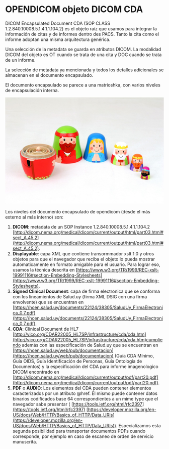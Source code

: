 # OPENDICOM objeto DICOM CDA

DICOM Encapsulated Document CDA (SOP CLASS 1.2.840.10008.5.1.4.1.1.104.2) es el objeto raíz que usamos para integrar la información de citas y de informes dentro des PACS. Tanto la cita como el informe adoptan una misma arquitectura genérica.

Una selección de la metadata se guarda en atributos DICOM. La modalidad DICOM del objeto es OT cuando se trata de una cita y DOC cuando se trata de un informe.

La selección de metadata ya mencionada y todos los detalles adicionales se almacenan en el documento encapsulado.

El documento encapsulado se parece a una matrioshka, con varios niveles de encapsulación interna.

![matrioska](wooden-bethlehem-matrioska.jpg)

Los niveles del documento encapsulado de opendicom (desde el más externo al más interno) son:


1. **DICOM**: metadata de un SOP Instance 1.2.840.10008.5.1.4.1.1.104.2 
[http://dicom.nema.org/medical/dicom/current/output/html/part03.html#sect_A.45.2](http://dicom.nema.org/medical/dicom/current/output/html/part03.html#sect_A.45.2).
1. **Displayable**: capa XML que contiene transormmador xslt 1.0 y otros objetos para que el navegador que reciba el objeto lo pueda mostrar automaticamente en formato amigable para el usuario. Para lograr eso, usamos la técnica descrita en 
[https://www.w3.org/TR/1999/REC-xslt-19991116#section-Embedding-Stylesheets](https://www.w3.org/TR/1999/REC-xslt-19991116#section-Embedding-Stylesheets).
1. **Signed Clinical Document**: capa de firma electronica que se conforma con los lineamientos de Salud.uy (firma XML DSIG con una firma envolvente) que se encuentran en 
[https://hcen.salud.uy/documents/22124/38305/SaludUy_FirmaElectronica_0.7.pdf](https://hcen.salud.uy/documents/22124/38305/SaludUy_FirmaElectronica_0.7.pdf).
1. **CDA**: Clinical Document de HL7 
[http://vico.org/CDAR22005_HL7SP/infrastructure/cda/cda.htm](http://vico.org/CDAR22005_HL7SP/infrastructure/cda/cda.htm)cumpliendo además con las especificación de Salud.uy que se encuentran en 
[https://hcen.salud.uy/web/pub/documentacion](https://hcen.salud.uy/web/pub/documentacion) (Guía CDA Mínimo, Guía OIDS, Guía Identificación de Personas, Guía Ontología de Documentos) y la especificación del CDA para informe imagenologico DICOM encontrado en 
[http://dicom.nema.org/medical/dicom/current/output/pdf/part20.pdf](http://dicom.nema.org/medical/dicom/current/output/pdf/part20.pdf).
1. **PDF** o **AUDIO**: Los elementos <text> del CDA pueden contener elementos <LinkHtml> caracterizados por un atributo @href. El mismo puede contener datos binarios codificados base 64 correspondientes a un mime type que el navegador sabe presentar (
[https://tools.ietf.org/html/rfc2397](https://tools.ietf.org/html/rfc2397) 
[https://developer.mozilla.org/en-US/docs/Web/HTTP/Basics_of_HTTP/Data_URIs](https://developer.mozilla.org/en-US/docs/Web/HTTP/Basics_of_HTTP/Data_URIs)). Especializamos esta segunda posibilidad para transportar documentos PDFs cuando corresponde, por ejemplo en caso de escaneo de orden de servicio manuscrita.
